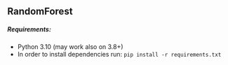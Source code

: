 ## RandomForest

##### Requirements:
- Python 3.10 (may work also on 3.8+)
- In order to install dependencies run: ```pip install -r requirements.txt```
